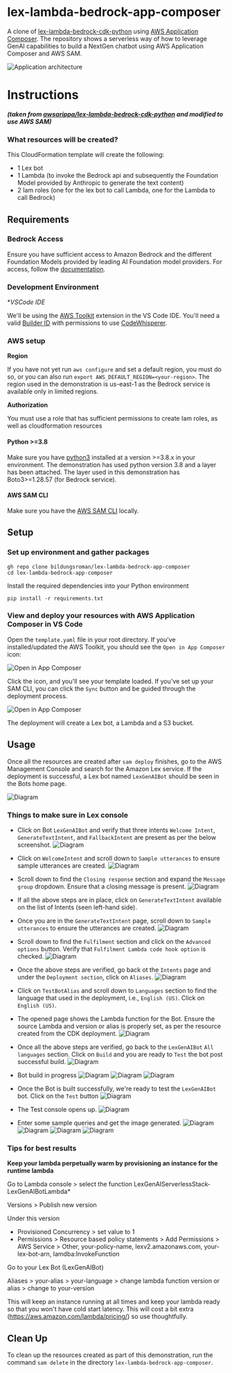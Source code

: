 # lex-lambda-bedrock-app-composer
A clone of [lex-lambda-bedrock-cdk-python](https://github.com/awsarippa/lex-lambda-bedrock-cdk-python) using [AWS Application Composer](https://aws.amazon.com/application-composer/). The repository shows a serverless way of how to leverage GenAI capabilities to build a NextGen chatbot using AWS Application Composer and AWS SAM.

![Application architecture](./assets/architecture.png)

# Instructions 
***(taken from [awsarippa/lex-lambda-bedrock-cdk-python]((https://github.com/awsarippa/lex-lambda-bedrock-cdk-python)) and modified to use AWS SAM)***

### What resources will be created?
This CloudFormation template will create the following:
   - 1 Lex bot
   - 1 Lambda (to invoke the Bedrock api and subsequently the Foundation Model provided by Anthropic to generate the text content)
   - 2 Iam roles (one for the lex bot to call Lambda, one for the Lambda to call Bedrock)

## Requirements

### Bedrock Access

Ensure you have sufficient access to Amazon Bedrock and the different Foundation Models provided by leading AI Foundation model providers. 
For access, follow the [documentation](https://docs.aws.amazon.com/bedrock/latest/userguide/model-access.html).

### Development Environment
**VSCode IDE*

We'll be using the [AWS Toolkit](https://marketplace.visualstudio.com/items?itemName=AmazonWebServices.aws-toolkit-vscode) extension in the VS Code IDE. You'll need a valid [Builder ID](https://docs.aws.amazon.com/signin/latest/userguide/sign-in-aws_builder_id.html) with permissions to use [CodeWhisperer](https://aws.amazon.com/codewhisperer/).

### AWS setup
**Region**

If you have not yet run `aws configure` and set a default region, you must do so, or you can also run `export AWS_DEFAULT_REGION=<your-region>`. The region used in the demonstration is us-east-1 as the Bedrock service is available only in limited regions.

**Authorization**

You must use a role that has sufficient permissions to create Iam roles, as well as cloudformation resources

#### Python >=3.8
Make sure you have [python3](https://www.python.org/downloads/) installed at a version >=3.8.x in your environment. The demonstration has used python version 3.8 and a layer has been attached.
The layer used in this demonstration has Boto3>=1.28.57 (for Bedrock service).

#### AWS SAM CLI
Make sure you have the [AWS SAM CLI](https://docs.aws.amazon.com/serverless-application-model/latest/developerguide/install-sam-cli.html) locally.


## Setup

### Set up environment and gather packages

```
gh repo clone bildungsroman/lex-lambda-bedrock-app-composer
cd lex-lambda-bedrock-app-composer
```

Install the required dependencies into your Python environment 
```
pip install -r requirements.txt
```

### View and deploy your resources with AWS Application Composer in VS Code

Open the `template.yaml` file in your root directory. If you've installed/updated the AWS Toolkit, you should see the `Open in App Composer` icon:

![Open in App Composer](./assets/app_composer.png)

Click the icon, and you'll see your template loaded. If you've set up your SAM CLI, you can click the `Sync` button and be guided through the deployment process.

![Open in App Composer](./assets/app_composer_sync.png)

The deployment will create a Lex bot, a Lambda and a S3 bucket.

## Usage
Once all the resources are created after `sam deploy` finishes, go to the AWS Management Console and search for the Amazon Lex service. If the deployment is successful, a Lex bot named `LexGenAIBot` should be seen in the Bots home page.

![Diagram](https://github.com/awsarippa/lex-lambda-bedrock-cdk-python/blob/7e521e1bda33921695b82b117b75fddcba5f0708/diagrams/LexBotHomePage.png)

### Things to make sure in Lex console

- Click on Bot `LexGenAIBot` and verify that three intents `Welcome Intent`, `GenerateTextIntent`, and `FallbackIntent` are present as per the below screenshot. 
![Diagram](https://github.com/awsarippa/lex-lambda-bedrock-cdk-python/blob/7e521e1bda33921695b82b117b75fddcba5f0708/diagrams/LexIntentsPage.png)


- Click on `WelcomeIntent` and scroll down to `Sample utterances` to ensure sample utterances are created. 
![Diagram](https://github.com/awsarippa/lex-lambda-bedrock-cdk-python/blob/7e521e1bda33921695b82b117b75fddcba5f0708/diagrams/WelcomeIntentSampleUtterances.png)


- Scroll down to find the `Closing response` section and expand the `Message group` dropdown. Ensure that a closing message is present. 
![Diagram](https://github.com/awsarippa/lex-lambda-bedrock-cdk-python/blob/7e521e1bda33921695b82b117b75fddcba5f0708/diagrams/WelcomeIntentClosingResponse.png)


- If all the above steps are in place, click on `GenerateTextIntent` available on the list of Intents (seen left-hand side).


- Once you are in the `GenerateTextIntent` page, scroll down to `Sample utterances` to ensure the utterances are created.
![Diagram](https://github.com/awsarippa/lex-lambda-bedrock-cdk-python/blob/7e521e1bda33921695b82b117b75fddcba5f0708/diagrams/GenerateTextIntentSampleUtterances.png)


- Scroll down to find the `Fulfilment` section and click on the `Advanced options` button. Verify that `Fulfilment Lambda code hook option` is checked.
![Diagram](https://github.com/awsarippa/lex-lambda-bedrock-cdk-python/blob/7e521e1bda33921695b82b117b75fddcba5f0708/diagrams/GenerateImageIntentLambdaHook.png)


- Once the above steps are verified, go back ot the `Intents` page and under the `Deployment section`, click on `Aliases`.
![Diagram](https://github.com/awsarippa/lex-lambda-bedrock-cdk-python/blob/7e521e1bda33921695b82b117b75fddcba5f0708/diagrams/Aliases.png)


- Click on `TestBotAlias` and scroll down to `Languages` section to find the language that used in the deployment, i.e., `English (US)`. Click on `English (US)`.


- The opened page shows the Lambda function for the Bot. Ensure the source Lambda and version or alias is properly set, as per the resource created from the CDK deployment.
![Diagram](https://github.com/awsarippa/lex-lambda-bedrock-cdk-python/blob/7e521e1bda33921695b82b117b75fddcba5f0708/diagrams/AliasLambdaFunction.png)


- Once all the above steps are verified, go back to the `LexGenAIBot` `All languages` section. Click on `Build` and you are ready to `Test` the bot post successful build.
![Diagram](https://github.com/awsarippa/lex-lambda-bedrock-cdk-python/blob/7e521e1bda33921695b82b117b75fddcba5f0708/diagrams/Build.png)


- Bot build in progress
![Diagram](https://github.com/awsarippa/lex-lambda-bedrock-cdk-python/blob/7e521e1bda33921695b82b117b75fddcba5f0708/diagrams/Build.png)
![Diagram](https://github.com/awsarippa/lex-lambda-bedrock-cdk-python/blob/7e521e1bda33921695b82b117b75fddcba5f0708/diagrams/Build_in-progress_I.png)
![Diagram](https://github.com/awsarippa/lex-lambda-bedrock-cdk-python/blob/7e521e1bda33921695b82b117b75fddcba5f0708/diagrams/Build_in-progress_II.png)


- Once the Bot is built successfully, we're ready to test the `LexGenAIBot` bot. Click on the `Test` button
![Diagram](https://github.com/awsarippa/lex-lambda-bedrock-cdk-python/blob/7e521e1bda33921695b82b117b75fddcba5f0708/diagrams/Build_Complete.png)


- The Test console opens up.
![Diagram](https://github.com/awsarippa/lex-lambda-bedrock-cdk-python/blob/7e521e1bda33921695b82b117b75fddcba5f0708/diagrams/Test_Console.png)


- Enter some sample queries and get the image generated.
![Diagram](https://github.com/awsarippa/lex-lambda-bedrock-cdk-python/blob/7e521e1bda33921695b82b117b75fddcba5f0708/diagrams/Sample_Test_case_I.png)
![Diagram](https://github.com/awsarippa/lex-lambda-bedrock-cdk-python/blob/7e521e1bda33921695b82b117b75fddcba5f0708/diagrams/Sample_Test_case_II.png)
![Diagram](https://github.com/awsarippa/lex-lambda-bedrock-cdk-python/blob/7e521e1bda33921695b82b117b75fddcba5f0708/diagrams/Sample_Test_case_III.png)
![Diagram](https://github.com/awsarippa/lex-lambda-bedrock-cdk-python/blob/7e521e1bda33921695b82b117b75fddcba5f0708/diagrams/Sample_Test_case_IV.png)


### Tips for best results

**Keep your lambda perpetually warm by provisioning an instance for the runtime lambda**

Go to Lambda console > select the function LexGenAIServerlessStack-LexGenAIBotLambda*

Versions > Publish new version

Under this version 
   - Provisioned Concurrency > set value to 1
   - Permissions > Resource based policy statements > Add Permissions > AWS Service > Other, your-policy-name, lexv2.amazonaws.com, your-lex-bot-arn, lamdba:InvokeFunction

Go to your Lex Bot (LexGenAIBot)

Aliases > your-alias > your-language > change lambda function version or alias > change to your-version

This will keep an instance running at all times and keep your lambda ready so that you won't have cold start latency. This will cost a bit extra (https://aws.amazon.com/lambda/pricing/) so use thoughtfully. 

## Clean Up

To clean up the resources created as part of this demonstration, run the command `sam delete` in the directory `lex-lambda-bedrock-app-composer`.